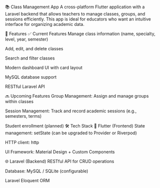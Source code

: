 📚 Class Management App
A cross-platform Flutter application with a Laravel backend that allows teachers to manage classes, groups, and sessions efficiently. This app is ideal for educators who want an intuitive interface for organizing academic data.

🚀 Features
✅ Current Features
Manage class information (name, specialty, level, year, semester)

Add, edit, and delete classes

Search and filter classes

Modern dashboard UI with card layout

MySQL database support

RESTful Laravel API

🔜 Upcoming Features
Group Management: Assign and manage groups within classes

Session Management: Track and record academic sessions (e.g., semesters, terms)

Student enrollment (planned)
🛠️ Tech Stack
📱 Flutter (Frontend)
State management: setState (can be upgraded to Provider or Riverpod)

HTTP client: http

UI Framework: Material Design + Custom Components

🌐 Laravel (Backend)
RESTful API for CRUD operations

Database: MySQL / SQLite (configurable)

Laravel Eloquent ORM

